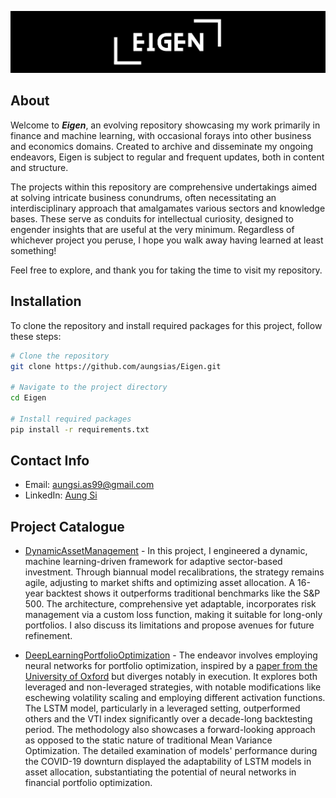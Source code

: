 ![LOGO](logo.png)

## About

Welcome to ***Eigen***, an evolving repository showcasing my work primarily in finance and machine learning, with occasional forays into other business and economics domains. Created to archive and disseminate my ongoing endeavors, Eigen is subject to regular and frequent updates, both in content and structure.

The projects within this repository are comprehensive undertakings aimed at solving intricate business conundrums, often necessitating an interdisciplinary approach that amalgamates various sectors and knowledge bases. These serve as conduits for intellectual curiosity, designed to engender insights that are useful at the very minimum. Regardless of whichever project you peruse, I hope you walk away having learned at least something!

Feel free to explore, and thank you for taking the time to visit my repository.

## Installation

To clone the repository and install required packages for this project, follow these steps:

```bash
# Clone the repository
git clone https://github.com/aungsias/Eigen.git

# Navigate to the project directory
cd Eigen

# Install required packages
pip install -r requirements.txt
```

## Contact Info

- Email: [aungsi.as99@gmail.com](mailto:aungsi.as99@gmail.com)
- LinkedIn: [Aung Si](https://www.linkedin.com/in/aungsi99)

## Project Catalogue

- [DynamicAssetManagement](DynamicAssetManagement) - In this project, I engineered a dynamic, machine learning-driven framework for adaptive sector-based investment. Through biannual model recalibrations, the strategy remains agile, adjusting to market shifts and optimizing asset allocation. A 16-year backtest shows it outperforms traditional benchmarks like the S&P 500. The architecture, comprehensive yet adaptable, incorporates risk management via a custom loss function, making it suitable for long-only portfolios. I also discuss its limitations and propose avenues for future refinement.

- [DeepLearningPortfolioOptimization](DeepLearningPortfolioOptimization) - The endeavor involves employing neural networks for portfolio optimization, inspired by a [paper from the University of Oxford](DeepLearningPortfolioOptimization/reference_paper/DeepLearningForPortfolioOptimization_Oxford.pdf) but diverges notably in execution. It explores both leveraged and non-leveraged strategies, with notable modifications like eschewing volatility scaling and employing different activation functions. The LSTM model, particularly in a leveraged setting, outperformed others and the VTI index significantly over a decade-long backtesting period. The methodology also showcases a forward-looking approach as opposed to the static nature of traditional Mean Variance Optimization. The detailed examination of models' performance during the COVID-19 downturn displayed the adaptability of LSTM models in asset allocation, substantiating the potential of neural networks in financial portfolio optimization.


